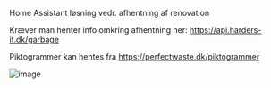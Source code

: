Home Assistant løsning vedr. afhentning af renovation

Kræver man henter info omkring afhentning her: https://api.harders-it.dk/garbage

Piktogrammer kan hentes fra
https://perfectwaste.dk/piktogrammer

![image](https://github.com/diskoclaus/home_assistant_renovation/assets/79195724/d0da1d2c-ee46-4a18-958a-e3546b3da4d7)
